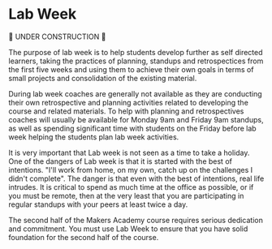 Lab Week
========

:construction: UNDER CONSTRUCTION :construction:

The purpose of lab week is to help students develop further as self directed learners, taking the practices of planning, standups and retrospectices from the first five weeks and using them to achieve their own goals in terms of small projects and consolidation of the existing material.

During lab week coaches are generally not available as they are conducting their own retrospective and planning activities related to developing the course and related materials.  To help with planning and retrospectives coaches will usually be available for Monday 9am and Friday 9am standups, as well as spending significant time with students on the Friday before lab week helping the students plan lab week activities.

It is very important that Lab week is not seen as a time to take a holiday.  One of the dangers of Lab week is that it is started with the best of intentions.  "I'll work from home, on my own, catch up on the challenges I didn't complete".  The danger is that even with the best of intentions, real life intrudes.  It is critical to spend as much time at the office as possible, or if you must be remote, then at the very least that you are participating in regular standups with your peers at least twice a day.

The second half of the Makers Academy course requires serious dedication and commitment.  You must use Lab Week to ensure that you have solid foundation for the second half of the course.
